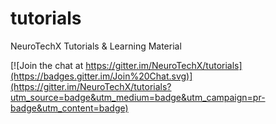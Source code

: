 # tutorials

NeuroTechX Tutorials &amp; Learning Material

[![Join the chat at https://gitter.im/NeuroTechX/tutorials](https://badges.gitter.im/Join%20Chat.svg)](https://gitter.im/NeuroTechX/tutorials?utm_source=badge&utm_medium=badge&utm_campaign=pr-badge&utm_content=badge)
